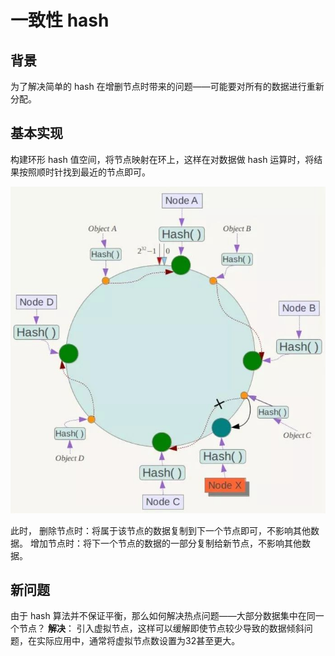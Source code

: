 # 一致性 hash

## 背景

为了解决简单的 hash 在增删节点时带来的问题——可能要对所有的数据进行重新分配。

## 基本实现

构建环形 hash 值空间，将节点映射在环上，这样在对数据做 hash 运算时，将结果按照顺时针找到最近的节点即可。

![](../img/consistent-hashing.jpg)

此时，
删除节点时：将属于该节点的数据复制到下一个节点即可，不影响其他数据。
增加节点时：将下一个节点的数据的一部分复制给新节点，不影响其他数据。


## 新问题

由于 hash 算法并不保证平衡，那么如何解决热点问题——大部分数据集中在同一个节点？
**解决**： 引入虚拟节点，这样可以缓解即使节点较少导致的数据倾斜问题，在实际应用中，通常将虚拟节点数设置为32甚至更大。

